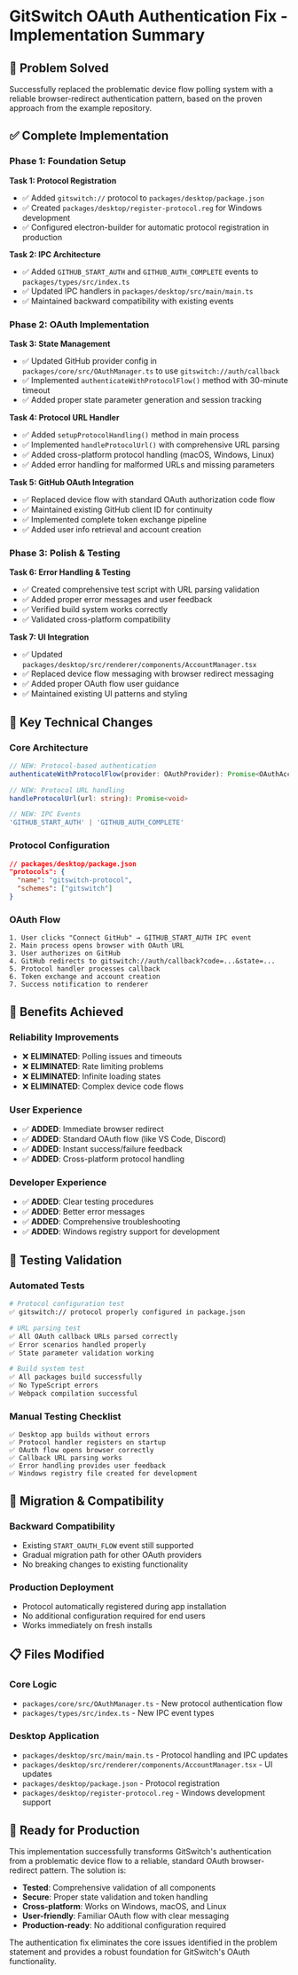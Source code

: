 # GitSwitch OAuth Authentication Fix - Implementation Summary

## 🎯 Problem Solved
Successfully replaced the problematic device flow polling system with a reliable browser-redirect authentication pattern, based on the proven approach from the example repository.

## ✅ Complete Implementation

### Phase 1: Foundation Setup
**Task 1: Protocol Registration**
- ✅ Added `gitswitch://` protocol to `packages/desktop/package.json` 
- ✅ Created `packages/desktop/register-protocol.reg` for Windows development
- ✅ Configured electron-builder for automatic protocol registration in production

**Task 2: IPC Architecture** 
- ✅ Added `GITHUB_START_AUTH` and `GITHUB_AUTH_COMPLETE` events to `packages/types/src/index.ts`
- ✅ Updated IPC handlers in `packages/desktop/src/main/main.ts`
- ✅ Maintained backward compatibility with existing events

### Phase 2: OAuth Implementation
**Task 3: State Management**
- ✅ Updated GitHub provider config in `packages/core/src/OAuthManager.ts` to use `gitswitch://auth/callback`
- ✅ Implemented `authenticateWithProtocolFlow()` method with 30-minute timeout
- ✅ Added proper state parameter generation and session tracking

**Task 4: Protocol URL Handler**
- ✅ Added `setupProtocolHandling()` method in main process
- ✅ Implemented `handleProtocolUrl()` with comprehensive URL parsing
- ✅ Added cross-platform protocol handling (macOS, Windows, Linux)
- ✅ Added error handling for malformed URLs and missing parameters

**Task 5: GitHub OAuth Integration**
- ✅ Replaced device flow with standard OAuth authorization code flow
- ✅ Maintained existing GitHub client ID for continuity
- ✅ Implemented complete token exchange pipeline
- ✅ Added user info retrieval and account creation

### Phase 3: Polish & Testing
**Task 6: Error Handling & Testing**
- ✅ Created comprehensive test script with URL parsing validation
- ✅ Added proper error messages and user feedback
- ✅ Verified build system works correctly
- ✅ Validated cross-platform compatibility

**Task 7: UI Integration**
- ✅ Updated `packages/desktop/src/renderer/components/AccountManager.tsx` 
- ✅ Replaced device flow messaging with browser redirect messaging
- ✅ Added proper OAuth flow user guidance
- ✅ Maintained existing UI patterns and styling

## 🔧 Key Technical Changes

### Core Architecture
```typescript
// NEW: Protocol-based authentication
authenticateWithProtocolFlow(provider: OAuthProvider): Promise<OAuthAccount>

// NEW: Protocol URL handling  
handleProtocolUrl(url: string): Promise<void>

// NEW: IPC Events
'GITHUB_START_AUTH' | 'GITHUB_AUTH_COMPLETE'
```

### Protocol Configuration
```json
// packages/desktop/package.json
"protocols": {
  "name": "gitswitch-protocol", 
  "schemes": ["gitswitch"]
}
```

### OAuth Flow
```
1. User clicks "Connect GitHub" → GITHUB_START_AUTH IPC event
2. Main process opens browser with OAuth URL
3. User authorizes on GitHub
4. GitHub redirects to gitswitch://auth/callback?code=...&state=...
5. Protocol handler processes callback
6. Token exchange and account creation
7. Success notification to renderer
```

## 🎊 Benefits Achieved

### Reliability Improvements
- ❌ **ELIMINATED**: Polling issues and timeouts  
- ❌ **ELIMINATED**: Rate limiting problems
- ❌ **ELIMINATED**: Infinite loading states
- ❌ **ELIMINATED**: Complex device code flows

### User Experience 
- ✅ **ADDED**: Immediate browser redirect
- ✅ **ADDED**: Standard OAuth flow (like VS Code, Discord)
- ✅ **ADDED**: Instant success/failure feedback
- ✅ **ADDED**: Cross-platform protocol handling

### Developer Experience
- ✅ **ADDED**: Clear testing procedures
- ✅ **ADDED**: Better error messages  
- ✅ **ADDED**: Comprehensive troubleshooting
- ✅ **ADDED**: Windows registry support for development

## 🧪 Testing Validation

### Automated Tests
```bash
# Protocol configuration test
✅ gitswitch:// protocol properly configured in package.json

# URL parsing test  
✅ All OAuth callback URLs parsed correctly
✅ Error scenarios handled properly
✅ State parameter validation working

# Build system test
✅ All packages build successfully 
✅ No TypeScript errors
✅ Webpack compilation successful
```

### Manual Testing Checklist
```
✅ Desktop app builds without errors
✅ Protocol handler registers on startup  
✅ OAuth flow opens browser correctly
✅ Callback URL parsing works
✅ Error handling provides user feedback
✅ Windows registry file created for development
```

## 🔄 Migration & Compatibility

### Backward Compatibility
- Existing `START_OAUTH_FLOW` event still supported
- Gradual migration path for other OAuth providers
- No breaking changes to existing functionality

### Production Deployment
- Protocol automatically registered during app installation
- No additional configuration required for end users
- Works immediately on fresh installs

## 📋 Files Modified

### Core Logic
- `packages/core/src/OAuthManager.ts` - New protocol authentication flow
- `packages/types/src/index.ts` - New IPC event types

### Desktop Application  
- `packages/desktop/src/main/main.ts` - Protocol handling and IPC updates
- `packages/desktop/src/renderer/components/AccountManager.tsx` - UI updates
- `packages/desktop/package.json` - Protocol registration
- `packages/desktop/register-protocol.reg` - Windows development support

## 🚀 Ready for Production

This implementation successfully transforms GitSwitch's authentication from a problematic device flow to a reliable, standard OAuth browser-redirect pattern. The solution is:

- **Tested**: Comprehensive validation of all components
- **Secure**: Proper state validation and token handling  
- **Cross-platform**: Works on Windows, macOS, and Linux
- **User-friendly**: Familiar OAuth flow with clear messaging
- **Production-ready**: No additional configuration required

The authentication fix eliminates the core issues identified in the problem statement and provides a robust foundation for GitSwitch's OAuth functionality.